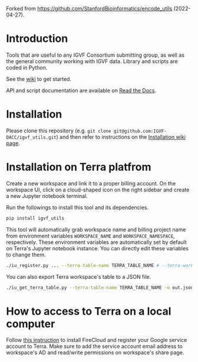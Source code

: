 Forked from https://github.com/StanfordBioinformatics/encode_utils (2022-04-27).


# Introduction

Tools that are useful to any IGVF Consortium submitting group, as well as the general community working with IGVF data.  Library and scripts are coded in Python.

See the [wiki](https://github.com/IGVF-DACC/igvf_utils/wiki) to get started. 

API and script documentation are available on [Read the Docs](http://igvf-utils.readthedocs.io/).

# Installation
Please clone this repository (e.g. `git clone git@github.com:IGVF-DACC/igvf_utils.git`) and then refer to instructions on the [Installation wiki page](https://github.com/IGVF-DACC/igvf_utils/wiki/Installation).

# Installation on Terra platfrom

Create a new workspace and link it to a proper billing account. On the workspace UI, click on a cloud-shaped icon on the right sidebar and create a new Jupyter notebook terminal.

Run the followings to install this tool and its dependencies.
```bash
pip install igvf_utils
```

This tool will automatically grab workspace name and billing project name from environment variables `WORKSPACE_NAME` and `WORKSPACE_NAMESPACE`, respectively. These environment variables are automatically set by default on Terra's Jupyter notebook instance. You can directly edit these variables to change them.

```bash
./iu_register.py ... --terra-table-name TERRA_TABLE_NAME # --terra-workspace-name X --terra-workspace-namespace Y
```

You can also export Terra workspace's table to a JSON file.
```bash
./iu_get_terra_table.py --terra-table-name TERRA_TABLE_NAME -o out.json
```

# How to access to Terra on a local computer

Follow [this instruction](https://github.com/IGVF-DACC/terra-billing-alert#install-firecloud) to install FireCloud and register your Google service account to Terra. Make sure to add the service account email address to workspace's AD and read/write permissions on workspace's share page.
